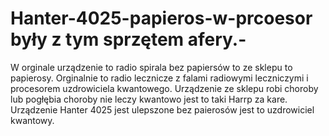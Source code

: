 # Hanter-4025-papieros-w-prcoesor były z tym sprzętem afery.-
W orginale urządzenie to radio spirala bez papiersów to ze sklepu to papierosy. Orginalnie to radio lecznicze z falami radiowymi leczniczymi i procesorem uzdrowiciela kwantowego. 
Urządzenie ze sklepu robi choroby lub pogłębia choroby nie leczy kwantowo jest to taki Harrp za kare. 
Urządzenie Hanter 4025 jest ulepszone bez paierosów jest to uzdrowiciel kwantowy. 
